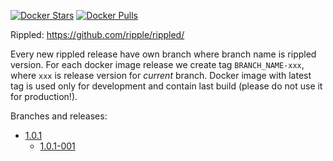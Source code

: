 [![Docker Stars](https://img.shields.io/docker/stars/exodusmovement/rippled.svg?style=flat-square)](https://hub.docker.com/r/exodusmovement/rippled/)
[![Docker Pulls](https://img.shields.io/docker/pulls/exodusmovement/rippled.svg?style=flat-square)](https://hub.docker.com/r/exodusmovement/rippled/)

Rippled: https://github.com/ripple/rippled/

Every new rippled release have own branch where branch name is rippled version. For each docker image release we create tag `BRANCH_NAME-xxx`, where `xxx` is release version for *current* branch. Docker image with latest tag is used only for development and contain last build (please do not use it for production!).

Branches and releases:

  - [1.0.1](https://github.com/ExodusMovement/docker-rippled/tree/1.0.1)
    - [1.0.1-001](https://github.com/ExodusMovement/docker-rippled/tree/1.0.1-001)
